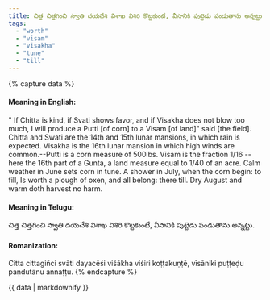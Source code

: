 ```yaml
---
title: చిత్త చిత్తగించి స్వాతి దయచేశి విశాఖ విశిరి కొట్టకుంటే, వీసానికి పుట్టెడు పండుతాను అన్నట్టు.
tags:
  - "worth"
  - "visam"
  - "visakha"
  - "tune"
  - "till"
---
```


{% capture data %}
#### Meaning in English:
" If Chitta is kind, if Svati shows favor, and if Visakha does not blow too much, I will produce a Putti [of corn] to a Visam [of land]" said [the field].
Chitta and Swati are the 14th and 15th lunar mansions, in which rain is expected. Visakha is the 16th lunar mansion in which high winds are common.--Putti is a corn measure of 500lbs. Visam is the fraction 1/16 --here the 16th part of a Gunta, a land measure equal to 1/40 of an acre.
Calm weather in June sets corn in tune.
A shower in July, when the corn begin: to fill,
Is worth a plough of oxen, and all belong: there till.
Dry August and warm doth harvest no harm.

#### Meaning in Telugu:
చిత్త చిత్తగించి స్వాతి దయచేశి విశాఖ విశిరి కొట్టకుంటే, వీసానికి పుట్టెడు పండుతాను అన్నట్టు.

#### Romanization:
Citta cittagin̄ci svāti dayacēśi viśākha viśiri koṭṭakuṇṭē, vīsāniki puṭṭeḍu paṇḍutānu annaṭṭu.
{% endcapture %}

{{ data | markdownify }}

